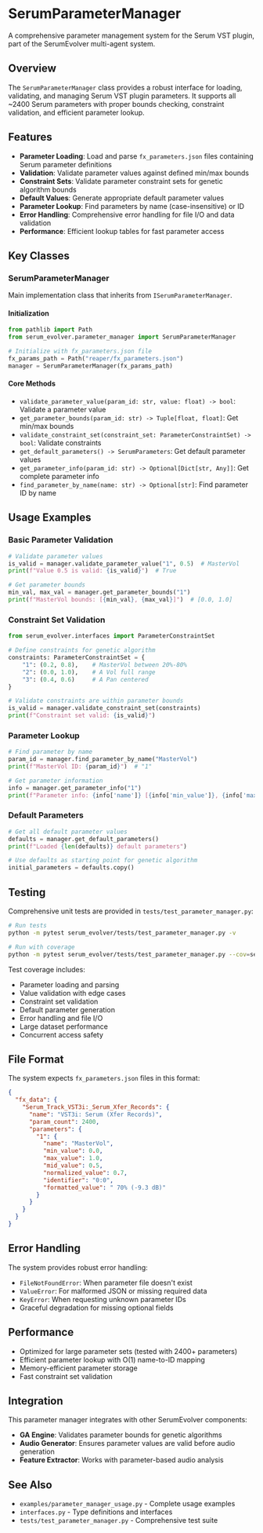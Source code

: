 # SerumParameterManager

A comprehensive parameter management system for the Serum VST plugin, part of the SerumEvolver multi-agent system.

## Overview

The `SerumParameterManager` class provides a robust interface for loading, validating, and managing Serum VST plugin parameters. It supports all ~2400 Serum parameters with proper bounds checking, constraint validation, and efficient parameter lookup.

## Features

- **Parameter Loading**: Load and parse `fx_parameters.json` files containing Serum parameter definitions
- **Validation**: Validate parameter values against defined min/max bounds
- **Constraint Sets**: Validate parameter constraint sets for genetic algorithm bounds
- **Default Values**: Generate appropriate default parameter values
- **Parameter Lookup**: Find parameters by name (case-insensitive) or ID
- **Error Handling**: Comprehensive error handling for file I/O and data validation
- **Performance**: Efficient lookup tables for fast parameter access

## Key Classes

### SerumParameterManager

Main implementation class that inherits from `ISerumParameterManager`.

#### Initialization

```python
from pathlib import Path
from serum_evolver.parameter_manager import SerumParameterManager

# Initialize with fx_parameters.json file
fx_params_path = Path("reaper/fx_parameters.json")
manager = SerumParameterManager(fx_params_path)
```

#### Core Methods

- `validate_parameter_value(param_id: str, value: float) -> bool`: Validate a parameter value
- `get_parameter_bounds(param_id: str) -> Tuple[float, float]`: Get min/max bounds
- `validate_constraint_set(constraint_set: ParameterConstraintSet) -> bool`: Validate constraints
- `get_default_parameters() -> SerumParameters`: Get default parameter values
- `get_parameter_info(param_id: str) -> Optional[Dict[str, Any]]`: Get complete parameter info
- `find_parameter_by_name(name: str) -> Optional[str]`: Find parameter ID by name

## Usage Examples

### Basic Parameter Validation

```python
# Validate parameter values
is_valid = manager.validate_parameter_value("1", 0.5)  # MasterVol
print(f"Value 0.5 is valid: {is_valid}")  # True

# Get parameter bounds
min_val, max_val = manager.get_parameter_bounds("1")
print(f"MasterVol bounds: [{min_val}, {max_val}]")  # [0.0, 1.0]
```

### Constraint Set Validation

```python
from serum_evolver.interfaces import ParameterConstraintSet

# Define constraints for genetic algorithm
constraints: ParameterConstraintSet = {
    "1": (0.2, 0.8),    # MasterVol between 20%-80%
    "2": (0.0, 1.0),    # A Vol full range
    "3": (0.4, 0.6)     # A Pan centered
}

# Validate constraints are within parameter bounds
is_valid = manager.validate_constraint_set(constraints)
print(f"Constraint set valid: {is_valid}")
```

### Parameter Lookup

```python
# Find parameter by name
param_id = manager.find_parameter_by_name("MasterVol")
print(f"MasterVol ID: {param_id}")  # "1"

# Get parameter information
info = manager.get_parameter_info("1")
print(f"Parameter info: {info['name']} [{info['min_value']}, {info['max_value']}]")
```

### Default Parameters

```python
# Get all default parameter values
defaults = manager.get_default_parameters()
print(f"Loaded {len(defaults)} default parameters")

# Use defaults as starting point for genetic algorithm
initial_parameters = defaults.copy()
```

## Testing

Comprehensive unit tests are provided in `tests/test_parameter_manager.py`:

```bash
# Run tests
python -m pytest serum_evolver/tests/test_parameter_manager.py -v

# Run with coverage
python -m pytest serum_evolver/tests/test_parameter_manager.py --cov=serum_evolver.parameter_manager
```

Test coverage includes:
- Parameter loading and parsing
- Value validation with edge cases
- Constraint set validation
- Default parameter generation
- Error handling and file I/O
- Large dataset performance
- Concurrent access safety

## File Format

The system expects `fx_parameters.json` files in this format:

```json
{
  "fx_data": {
    "Serum_Track_VST3i:_Serum_Xfer_Records": {
      "name": "VST3i: Serum (Xfer Records)",
      "param_count": 2400,
      "parameters": {
        "1": {
          "name": "MasterVol",
          "min_value": 0.0,
          "max_value": 1.0,
          "mid_value": 0.5,
          "normalized_value": 0.7,
          "identifier": "0:0",
          "formatted_value": " 70% (-9.3 dB)"
        }
      }
    }
  }
}
```

## Error Handling

The system provides robust error handling:

- `FileNotFoundError`: When parameter file doesn't exist
- `ValueError`: For malformed JSON or missing required data
- `KeyError`: When requesting unknown parameter IDs
- Graceful degradation for missing optional fields

## Performance

- Optimized for large parameter sets (tested with 2400+ parameters)
- Efficient parameter lookup with O(1) name-to-ID mapping
- Memory-efficient parameter storage
- Fast constraint set validation

## Integration

This parameter manager integrates with other SerumEvolver components:

- **GA Engine**: Validates parameter bounds for genetic algorithms
- **Audio Generator**: Ensures parameter values are valid before audio generation  
- **Feature Extractor**: Works with parameter-based audio analysis

## See Also

- `examples/parameter_manager_usage.py` - Complete usage examples
- `interfaces.py` - Type definitions and interfaces
- `tests/test_parameter_manager.py` - Comprehensive test suite